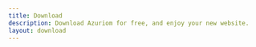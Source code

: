 ```yaml
---
title: Download
description: Download Azuriom for free, and enjoy your new website.
layout: download
---
```

